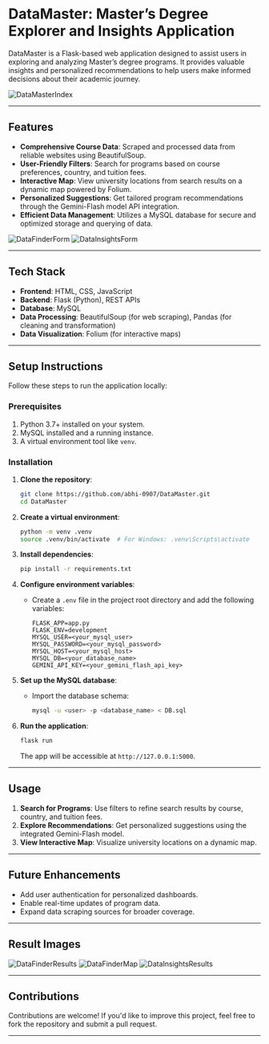# DataMaster: Master’s Degree Explorer and Insights Application

DataMaster is a Flask-based web application designed to assist users in exploring and analyzing Master’s degree programs. It provides valuable insights and personalized recommendations to help users make informed decisions about their academic journey.  

![DataMasterIndex](https://github.com/user-attachments/assets/22ed0f48-ac84-4509-a7c1-71bffddfc821)


---

## Features

- **Comprehensive Course Data**: Scraped and processed data from reliable websites using BeautifulSoup.
- **User-Friendly Filters**: Search for programs based on course preferences, country, and tuition fees.
- **Interactive Map**: View university locations from search results on a dynamic map powered by Folium.
- **Personalized Suggestions**: Get tailored program recommendations through the Gemini-Flash model API integration.
- **Efficient Data Management**: Utilizes a MySQL database for secure and optimized storage and querying of data.

![DataFinderForm](https://github.com/user-attachments/assets/b6cb7c35-f062-413f-b8e7-df8c58c215af)
![DataInsightsForm](https://github.com/user-attachments/assets/dea82c10-207c-4624-b3fd-9c579eb9c59a)


---

## Tech Stack

- **Frontend**: HTML, CSS, JavaScript  
- **Backend**: Flask (Python), REST APIs  
- **Database**: MySQL  
- **Data Processing**: BeautifulSoup (for web scraping), Pandas (for cleaning and transformation)  
- **Data Visualization**: Folium (for interactive maps)

---

## Setup Instructions

Follow these steps to run the application locally:

### Prerequisites
1. Python 3.7+ installed on your system.
2. MySQL installed and a running instance.
3. A virtual environment tool like `venv`.

### Installation

1. **Clone the repository**:
   ```bash
   git clone https://github.com/abhi-0907/DataMaster.git
   cd DataMaster
   ```

2. **Create a virtual environment**:
   ```bash
   python -m venv .venv
   source .venv/bin/activate  # For Windows: .venv\Scripts\activate
   ```

3. **Install dependencies**:
   ```bash
   pip install -r requirements.txt
   ```

4. **Configure environment variables**:
   - Create a `.env` file in the project root directory and add the following variables:
     ```plaintext
     FLASK_APP=app.py
     FLASK_ENV=development
     MYSQL_USER=<your_mysql_user>
     MYSQL_PASSWORD=<your_mysql_password>
     MYSQL_HOST=<your_mysql_host>
     MYSQL_DB=<your_database_name>
     GEMINI_API_KEY=<your_gemini_flash_api_key>
     ```

5. **Set up the MySQL database**:
   - Import the database schema:
     ```bash
     mysql -u <user> -p <database_name> < DB.sql
     ```

6. **Run the application**:
   ```bash
   flask run
   ```

   The app will be accessible at `http://127.0.0.1:5000`.

---

## Usage

1. **Search for Programs**: Use filters to refine search results by course, country, and tuition fees.
2. **Explore Recommendations**: Get personalized suggestions using the integrated Gemini-Flash model.
3. **View Interactive Map**: Visualize university locations on a dynamic map.

---

## Future Enhancements

- Add user authentication for personalized dashboards.
- Enable real-time updates of program data.
- Expand data scraping sources for broader coverage.

---

## Result Images

![DataFinderResults](https://github.com/user-attachments/assets/a249c05f-0719-4ece-abde-a3f26f9f9e97)
![DataFinderMap](https://github.com/user-attachments/assets/b45e9ea5-f0ee-481d-a6e3-1674e7b7bfc8)
![DataInsightsResults](https://github.com/user-attachments/assets/329f2bcb-b06d-469e-8218-69bce2b140e5)

---

## Contributions

Contributions are welcome! If you'd like to improve this project, feel free to fork the repository and submit a pull request.

---
